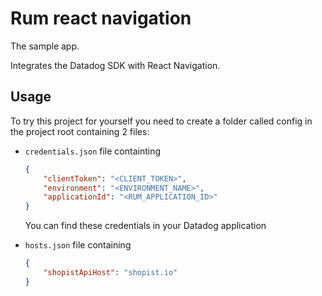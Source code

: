 # Rum react navigation

The sample app.

Integrates the Datadog SDK with React Navigation.

## Usage

To try this project for yourself you need to create a folder called config in the project root containing 2 files:

- `credentials.json` file containting

    ```json
    {
        "clientToken": "<CLIENT_TOKEN>",
        "environment": "<ENVIRONMENT_NAME>",
        "applicationId": "<RUM_APPLICATION_ID>"
    }
    ```

     You can find these credentials in your Datadog application

- `hosts.json` file containing

    ```json
    {
        "shopistApiHost": "shopist.io"
    }
    ```
